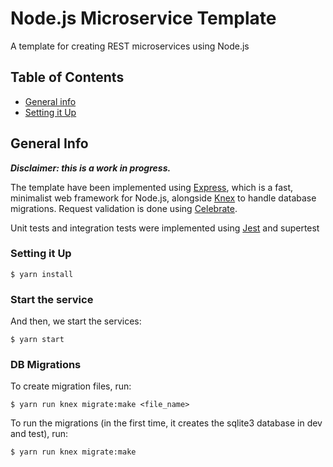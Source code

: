 # Node.js Microservice Template

A template for creating REST microservices using Node.js

## Table of Contents
* [General info](#general-info)
* [Setting it Up](#setting-it-up)

## General Info
**_Disclaimer: this is a work in progress._**

The template have been implemented using [Express](https://expressjs.com), which is a fast, minimalist web framework for Node.js, alongside [Knex](https://knexjs.org) to handle database migrations. Request validation is done using [Celebrate](https://github.com/arb/celebrate).

Unit tests and integration tests were implemented using [Jest](https://jestjs.io) and supertest

### Setting it Up
```
$ yarn install
```

### Start the service
And then, we start the services:

```
$ yarn start
```

### DB Migrations
To create migration files, run:
```
$ yarn run knex migrate:make <file_name>
```

To run the migrations (in the first time, it creates the sqlite3 database in dev and test), run:
```
$ yarn run knex migrate:make
```
